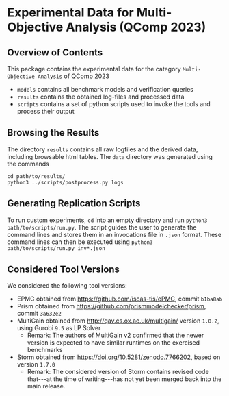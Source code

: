 # Experimental Data for Multi-Objective Analysis (QComp 2023)

## Overview of Contents

This package contains the experimental data for the category `Multi-Objective Analysis` of QComp 2023 

- `models` contains all benchmark models and verification queries
- `results` contains the obtained log-files and processed data
- `scripts` contains a set of python scripts used to invoke the tools and process their output

## Browsing the Results

The directory `results` contains all raw logfiles and the derived data, including browsable html tables.
The `data` directory was generated using the commands

```console
cd path/to/results/
python3 ../scripts/postprocess.py logs
```

## Generating Replication Scripts

To run custom experiments, `cd` into an empty directory and run `python3 path/to/scripts/run.py`.
The script guides the user to generate the command lines and stores them in an invocations file in `.json` format.
These command lines can then be executed using `python3 path/to/scripts/run.py inv*.json`


## Considered Tool Versions

We considered the following tool versions:

- EPMC obtained from <https://github.com/iscas-tis/ePMC>, commit `b1ba8ab`
- Prism obtained from <https://github.com/prismmodelchecker/prism>, commit `3a632e2`
- MultiGain obtained from <http://qav.cs.ox.ac.uk/multigain/> version `1.0.2`, using Gurobi `9.5` as LP Solver
  - Remark: The authors of MultiGain v2 confirmed that the newer version is expected to have similar runtimes on the exercised benchmarks
- Storm obtained from <https://doi.org/10.5281/zenodo.7766202>, based on version `1.7.0`
  - Remark: The considered version of Storm contains revised code that---at the time of writing---has not yet been merged back into the main release.
